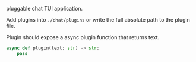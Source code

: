 pluggable chat TUI application.

Add plugins into `./chat/plugins` or write the full absolute path to the plugin file.

Plugin should expose a async plugin function that returns text.

```py
async def plugin(text: str) -> str:
    pass
```
